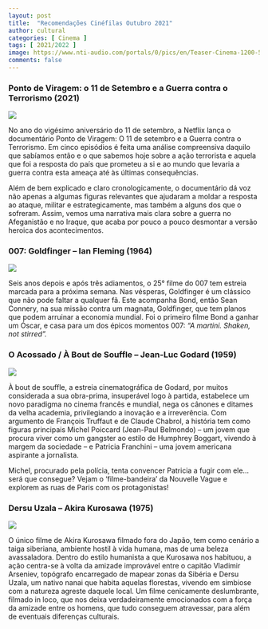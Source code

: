 ```yaml
---
layout: post
title:  "Recomendações Cinéfilas Outubro 2021"
author: cultural
categories: [ Cinema ]
tags: [ 2021/2022 ]
image: https://www.nti-audio.com/portals/0/pics/en/Teaser-Cinema-1200-500.jpg
comments: false
---
```


### Ponto de Viragem: o 11 de Setembro e a Guerra contra o Terrorismo (2021)

![](https://www.albawaba.com/sites/default/files/2021-09/Turning-Point911.jpg)

No ano do vigésimo aniversário do 11 de setembro, a Netflix lança o documentário Ponto de Viragem: O 11 de setembro e a Guerra contra o Terrorismo. Em cinco episódios é feita uma análise compreensiva daquilo que sabíamos então e o que sabemos hoje sobre a ação terrorista e aquela que foi a resposta do país que prometeu a si e ao mundo que levaria a guerra contra esta ameaça até às últimas consequências.

Além de bem explicado e claro cronologicamente, o documentário dá voz não apenas a algumas figuras relevantes que ajudaram a moldar a resposta ao ataque, militar e estrategicamente, mas também a alguns dos que o sofreram. Assim, vemos uma narrativa mais clara sobre a guerra no Afeganistão e no Iraque, que acaba por pouco a pouco desmontar a versão heroica dos acontecimentos.

### 007: Goldfinger – Ian Fleming (1964)

![](https://1.bp.blogspot.com/-6TJPKtJav5I/XFt4hWWt8eI/AAAAAAAAB5w/dGPEE88-ChEwP2VVS2CApvGKWuCXceglwCLcBGAs/s1600/MV5BZDhiNWQwZWUtNzE0Yi00NjMxLTk1ZDUtNjMzNmEwNjMwOThhXkEyXkFqcGdeQXVyMzk5OTkyNDE%2540._V1_SY1000_CR0%252C0%252C1432%252C1000_AL_.jpg)

Seis anos depois e após três adiamentos, o 25° filme do 007 tem estreia marcada para a próxima semana. Nas vésperas, Goldfinger é um clássico que não pode faltar a qualquer fã. Este acompanha Bond, então Sean Connery, na sua missão contra um magnata, Goldfinger, que tem planos que podem arruinar a economia mundial. Foi o primeiro filme Bond a ganhar um Óscar, e casa para um dos épicos momentos 007: *“A martini. Shaken, not stirred”.*

### O Acossado / À Bout de Souffle – Jean-Luc Godard (1959)

![](https://www.istanbulsanatevi.com/wp-content/uploads/2017/05/serseri-asiklar-a-bout-de-souffle-film-afisi.jpg)

À bout de souffle, a estreia cinematográfica de Godard, por muitos considerada a sua obra-prima, insuperável logo à partida, estabelece um novo paradigma no cinema francês e mundial, nega os cânones e ditames da velha academia, privilegiando a inovação e a irreverência. Com argumento de François Truffaut e de Claude Chabrol, a história tem como figuras principais Michel Poiccard (Jean-Paul Belmondo) – um jovem que procura viver como um gangster ao estilo de Humphrey Boggart, vivendo à margem da sociedade – e Patricia Franchini – uma jovem americana aspirante a jornalista.

Michel, procurado pela polícia, tenta convencer Patricia a fugir com ele…será que consegue? Vejam o ‘filme-bandeira’ da Nouvelle Vague e explorem as ruas de Paris com os protagonistas!

### Dersu Uzala – Akira Kurosawa (1975)

![](https://upload.wikimedia.org/wikipedia/en/d/d8/Uzala1.jpg)

O único filme de Akira Kurosawa filmado fora do Japão, tem como cenário a taiga siberiana, ambiente hostil à vida humana, mas de uma beleza avassaladora. Dentro do estilo humanista a que Kurosawa nos habituou, a ação centra-se à volta da amizade improvável entre o capitão Vladimir Arseniev, topógrafo encarregado de mapear zonas da Sibéria e Dersu Uzala, um nativo nanai que habita aquelas florestas, vivendo em simbiose com a natureza agreste daquele local.
Um filme cenicamente deslumbrante, filmado in loco, que nos deixa verdadeiramente emocionados com a força da amizade entre os homens, que tudo conseguem atravessar, para além de eventuais diferenças culturais.
